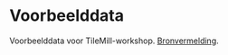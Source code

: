 # Voorbeelddata

Voorbeelddata voor TileMill-workshop. [Bronvermelding](https://github.com/bertspaan/tilemill-workshop/tree/gh-pages/tilemill).